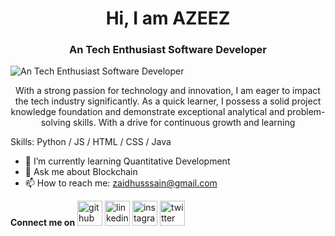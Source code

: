 <h1 align="center">Hi, I am AZEEZ</h1>
<h3 align="center">An Tech Enthusiast Software Developer</h3>


![An Tech Enthusiast Software Developer](https://repository-images.githubusercontent.com/588181932/e36ec678-7984-4cdd-8e4c-a3932772ff8e)

<center>With a strong passion for technology and innovation, I am eager to impact the tech industry significantly. As a quick learner, I possess a solid project knowledge foundation and demonstrate exceptional analytical and problem-solving skills. With a drive for continuous growth and learning</center>

Skills: Python / JS / HTML / CSS / Java

- 🌱 I’m currently learning Quantitative Development 
- 💬 Ask me about Blockchain 
- 📫 How to reach me: zaidhusssain@gmail.com 

**Connect me on**
[<img src='https://cdn.jsdelivr.net/npm/simple-icons@3.0.1/icons/github.svg' alt='github' height='40'>](https://github.com/https://github.com/mohammmed-azeez)  [<img src='https://cdn.jsdelivr.net/npm/simple-icons@3.0.1/icons/linkedin.svg' alt='linkedin' height='40'>](https://www.linkedin.com/in/https://www.linkedin.com/in/mohammed-azeez//)  [<img src='https://cdn.jsdelivr.net/npm/simple-icons@3.0.1/icons/instagram.svg' alt='instagram' height='40'>](https://www.instagram.com/https://www.instagram.com/mohammmed_azeez//)  [<img src='https://cdn.jsdelivr.net/npm/simple-icons@3.0.1/icons/twitter.svg' alt='twitter' height='40'>](https://twitter.com/https://twitter.com/mohammmed_azeez)  

